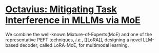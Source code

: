 # [Octavius: Mitigating Task Interference in MLLMs via MoE](https://arxiv.org/abs/2311.02684)

We combine the well-known Mixture-of-Experts(MoE) and one of the representative PEFT techniques, *i.e.*, [[LoRA]], designing a novel LLM-based decoder, called LoRA-MoE, for multimodal learning.